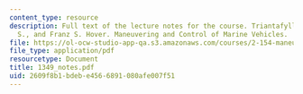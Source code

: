 ```yaml
---
content_type: resource
description: Full text of the lecture notes for the course. Triantafyllou, Michael
  S., and Franz S. Hover. Maneuvering and Control of Marine Vehicles.
file: https://ol-ocw-studio-app-qa.s3.amazonaws.com/courses/2-154-maneuvering-and-control-of-surface-and-underwater-vehicles-13-49-fall-2004/2609f8b1bdebe4566891080afe007f51_1349_notes.pdf
file_type: application/pdf
resourcetype: Document
title: 1349_notes.pdf
uid: 2609f8b1-bdeb-e456-6891-080afe007f51
---
```

